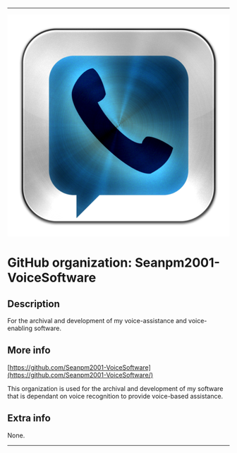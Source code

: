 
***

![VoiceSoftwareIcon.png failed to load. The file may be missing or corrupt. Check the file path for errors first.](/AdditionalInfo/2/Seanpm2001-VoiceSoftware/VoiceSoftwareIcon.png)

# GitHub organization: Seanpm2001-VoiceSoftware

## Description

For the archival and development of my voice-assistance and voice-enabling software.

## More info

[https://github.com/Seanpm2001-VoiceSoftware](https://github.com/Seanpm2001-VoiceSoftware/)

This organization is used for the archival and development of my software that is dependant on voice recognition to provide voice-based assistance.

## Extra info

None.

***
